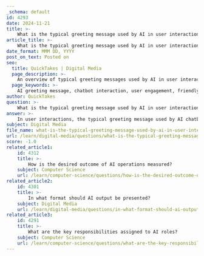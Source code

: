 ```yaml
---
_schema: default
id: 4293
date: 2024-11-21
title: >-
    What is the typical greeting message used by AI in user interactions?
article_title: >-
    What is the typical greeting message used by AI in user interactions?
date_format: MMM DD, YYYY
post_on_text: Posted on
seo:
  title: QuickTakes | Digital Media
  page_description: >-
    An overview of typical greeting messages used by AI in user interactions, highlighting elements like friendliness, personalization, clear introductions, and encouragement to engage.
  page_keywords: >-
    AI greeting message, chatbot interaction, user engagement, friendly tone, personalization, virtual assistant, concise messaging, contextual relevance, user experience, effective communication
author: QuickTakes
question: >-
    What is the typical greeting message used by AI in user interactions?
answer: >-
    In user interactions, the typical greeting message used by AI chatbots plays a crucial role in setting the tone for the conversation and enhancing the overall user experience. A well-crafted greeting serves as an ice-breaker and can significantly impact user engagement. Here are some key elements and examples of effective AI greeting messages:\n\n1. **Friendly and Welcoming Tone**: A good greeting should be warm and inviting. For instance:\n   - "Hey! Welcome to our chatbot. Don't hesitate to ask anything - I'm here to make your experience delightful."\n   - "Hi, new friend! Ask me anything you want. I'm here to help and make your day."\n\n2. **Personalization**: Incorporating the user's name or other personal information can create a more engaging interaction. For example:\n   - "Hi [Name]! Welcome back to our site!"\n\n3. **Clear Introduction**: The greeting should clearly indicate that the user is interacting with a chatbot. An example could be:\n   - "Hello! I'm [Bot Name], your virtual assistant. How can I assist you today?"\n\n4. **Encouragement to Engage**: A good greeting encourages users to interact. For example:\n   - "Don't be shy! If you have any questions, please don't hesitate to reach out."\n\n5. **Conciseness**: Keeping the message short and to the point is essential. A greeting should be engaging but not overwhelming. For instance:\n   - "Welcome! I'm here to help you. What would you like to know?"\n\n6. **Contextual Relevance**: Tailoring the greeting to the user's context can enhance engagement. For example, if a user has been browsing for a while, a message like:\n   - "Hi there! I noticed you've been looking at our products. Can I help you find something specific?" can be effective.\n\nIn summary, a typical AI greeting message should be friendly, personalized, clear, encouraging, concise, and contextually relevant to foster a positive user experience and promote engagement.
subject: Digital Media
file_name: what-is-the-typical-greeting-message-used-by-ai-in-user-interactions.md
url: /learn/digital-media/questions/what-is-the-typical-greeting-message-used-by-ai-in-user-interactions
score: -1.0
related_article1:
    id: 4312
    title: >-
        How is the desired outcome of AI operations measured?
    subject: Computer Science
    url: /learn/computer-science/questions/how-is-the-desired-outcome-of-ai-operations-measured
related_article2:
    id: 4301
    title: >-
        In what format should AI output be presented?
    subject: Digital Media
    url: /learn/digital-media/questions/in-what-format-should-ai-output-be-presented
related_article3:
    id: 4291
    title: >-
        What are the key responsibilities assigned to AI roles?
    subject: Computer Science
    url: /learn/computer-science/questions/what-are-the-key-responsibilities-assigned-to-ai-roles
---
```


&nbsp;